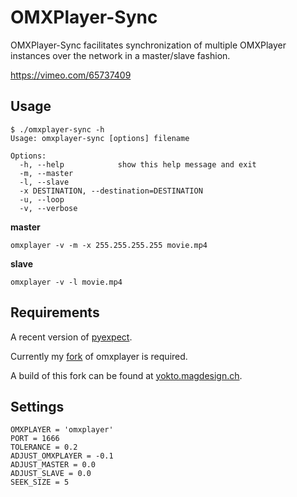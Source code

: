 OMXPlayer-Sync
==============

OMXPlayer-Sync facilitates synchronization of multiple OMXPlayer 
instances over the network in a master/slave fashion.

https://vimeo.com/65737409

Usage
-----

```
$ ./omxplayer-sync -h
Usage: omxplayer-sync [options] filename

Options:
  -h, --help            show this help message and exit
  -m, --master          
  -l, --slave           
  -x DESTINATION, --destination=DESTINATION
  -u, --loop            
  -v, --verbose
```

**master**

```
omxplayer -v -m -x 255.255.255.255 movie.mp4
```

**slave**

```
omxplayer -v -l movie.mp4
```


Requirements
------------
A recent version of [pyexpect](http://www.noah.org/wiki/pexpect).

Currently my [fork](https://github.com/turingmachine/omxplayer/tree/fixes) of omxplayer is required.

A build of this fork can be found at [yokto.magdesign.ch](http://yokto.magdesign.ch).
 

Settings
--------

```
OMXPLAYER = 'omxplayer'
PORT = 1666
TOLERANCE = 0.2
ADJUST_OMXPLAYER = -0.1
ADJUST_MASTER = 0.0
ADJUST_SLAVE = 0.0
SEEK_SIZE = 5
```
